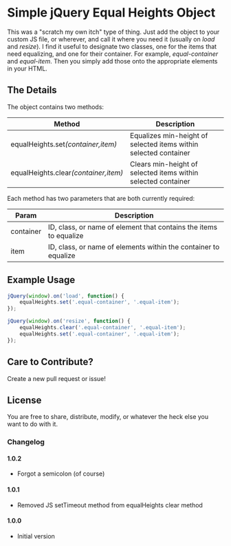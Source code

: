 # Simple jQuery Equal Heights Object

This was a "scratch my own itch" type of thing. Just add the object to your custom JS file, or wherever, and call it where you need it (usually on <i>load</i> and <i>resize</i>). I find it useful to designate two classes, one for the items that need equalizing, and one for their container. For example, <i>equal-container</i> and <i>equal-item</i>. Then you simply add those onto the appropriate elements in your HTML.

## The Details

The object contains two methods:

| Method  | Description |
| ------------- | ------------- |
| equalHeights.set<i>(container,item)</i>  | Equalizes min-height of selected items within selected container  |
| equalHeights.clear<i>(container,item)</i>  | Clears min-height of selected items within selected container  |

Each method has two parameters that are both currently required:

| Param  | Description |
| ------------- | ------------- |
| container  | ID, class, or name of element that contains the items to equalize  |
| item  | ID, class, or name of elements within the container to equalize  |

## Example Usage

```javascript
jQuery(window).on('load', function() {
	equalHeights.set('.equal-container', '.equal-item');
});

jQuery(window).on('resize', function() {
	equalHeights.clear('.equal-container', '.equal-item');
	equalHeights.set('.equal-container', '.equal-item');
});
```

## Care to Contribute?

Create a new pull request or issue!

## License

You are free to share, distribute, modify, or whatever the heck else you want to do with it.

### Changelog

#### 1.0.2
- Forgot a semicolon (of course)

#### 1.0.1
- Removed JS setTimeout method from equalHeights clear method

#### 1.0.0
- Initial version